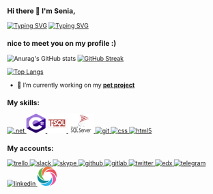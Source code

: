 ### Hi there 👋 I'm Senia,

[![Typing SVG](https://readme-typing-svg.demolab.com/?lines=Software+engineer;.NET+developer;IT+specialist&color=95a7ef&center=true)](https://git.io/typing-svg)
[![Typing SVG](https://readme-typing-svg.demolab.com/?lines=2+years+experience;Entry+level;10+years+experience&color=95a7ef&center=true)](https://git.io/typing-svg)
### nice to meet you on my profile :)

![Anurag's GitHub stats](https://github-readme-stats.vercel.app/api?username=senia1&show_icons=true&theme=radical)
[![GitHub Streak](https://streak-stats.demolab.com/?user=senia1&theme=radical)](https://git.io/streak-stats)

[![Top Langs](https://github-readme-stats.vercel.app/api/top-langs/?username=senia1&show_icons=true&theme=tokyonight)](https://github.com/anuraghazra/github-readme-stats)

- 🌱 I’m currently working on my <a href="https://github.com/senia1/Geography_test">**pet project**</a>

<h3>My skills:</h3>

  <a href="https://dotnet.microsoft.com/en-us/" target="_blank" rel="noreferrer"> <img src="https://www.vectorlogo.zone/logos/dotnet/dotnet-vertical.svg" alt=".net" width="45" height="45"/> </a> 
  <a href="https://microsoft.com" target="_blank" rel="noreferrer"> <img src="images/see_sharp.svg" alt="see_sharp" width="45" height="45"/> </a> 
  <a href="https://microsoft.com" target="_blank" rel="noreferrer"> <img src="images/t-sql.svg" alt="t-sql" width="45" height="45"/> </a> 
  <a href="https://microsoft.com" target="_blank" rel="noreferrer"> <img src="images/sql-server.svg" alt="sql-server" width="60" height="45"/> </a> 
  <a href="https://git-scm.com/" target="_blank" rel="noreferrer"> <img src="https://www.vectorlogo.zone/logos/git-scm/git-scm-icon.svg" alt="git" width="45" height="45"/> </a> 
  <a href="https://www.w3.org/" target="_blank" rel="noreferrer"> <img src="https://www.vectorlogo.zone/logos/netlifyapp_watercss/netlifyapp_watercss-official.svg" alt="css" width="90" height="45"/> </a> 
  <a href="https://www.w3.org/" target="_blank" rel="noreferrer"> <img src="https://www.vectorlogo.zone/logos/w3_html5/w3_html5-icon.svg" alt="html5" width="45" height="45"/> </a> 
  
  <h3>My accounts:</h3>
  <a href="https://trello.com/" target="_blank" rel="noreferrer"> <img src="https://www.vectorlogo.zone/logos/trello/trello-icon.svg" alt="trello" width="45" height="45"/> </a>    
  <a href="https://slack.com/" target="_blank" rel="noreferrer"> <img src="https://www.vectorlogo.zone/logos/slack/slack-icon.svg" alt="slack" width="45" height="45"/> </a> 
   <a href="https://www.skype.com/" target="_blank" rel="noreferrer"> <img src="https://www.vectorlogo.zone/logos/skype/skype-icon.svg" alt="skype" width="45" height="45"/> </a> 
  <a href="https://github.com/" target="_blank" rel="noreferrer"> <img src="https://www.vectorlogo.zone/logos/github/github-icon.svg" alt="github" width="45" height="45"/> </a> 
   <a href="https://about.gitlab.com/" target="_blank" rel="noreferrer"> <img src="https://www.vectorlogo.zone/logos/gitlab/gitlab-icon.svg" alt="gitlab" width="45" height="45"/> </a> 
    <a href="https://twitter.com/home" target="_blank" rel="noreferrer"> <img src="https://www.vectorlogo.zone/logos/twitter/twitter-icon.svg" alt="twitter" width="45" height="45"/> </a> 
    <a href="https://www.edx.org/" target="_blank" rel="noreferrer"> <img src="https://www.vectorlogo.zone/logos/edx/edx-icon.svg" alt="edx" width="45" height="45"/> </a> 
    <a href="https://web.telegram.org/" target="_blank" rel="noreferrer"> <img src="https://www.vectorlogo.zone/logos/telegram/telegram-icon.svg" alt="telegram" width="45" height="45"/> </a>
    <a href="https://www.linkedin.com/" target="_blank" rel="noreferrer"> <img src="https://www.vectorlogo.zone/logos/linkedin/linkedin-icon.svg" alt="linkedin" width="45" height="45"/> </a> 
    <a href="https://sololearn.com" target="_blank" rel="noreferrer"> <img src="images/sololearn.svg" alt="sololearn" width="45" height="45"/> </a> 
